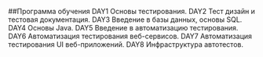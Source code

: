 ##Программа обучения
DAY1 Основы тестирования.
DAY2 Тест дизайн и тестовая документация.
DAY3 Введение в базы данных, основы SQL.
DAY4 Основы Java.
DAY5 Введение в автоматизацию тестирования.
DAY6 Автоматизация тестирования веб-сервисов.
DAY7 Автоматизация тестирования UI веб-приложений.
DAY8 Инфраструктура автотестов.
